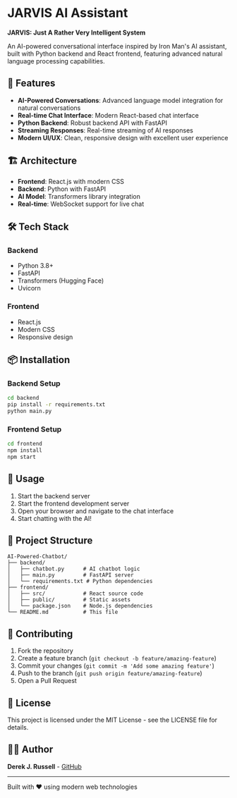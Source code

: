 # JARVIS AI Assistant

**JARVIS: Just A Rather Very Intelligent System**

An AI-powered conversational interface inspired by Iron Man's AI assistant, built with Python backend and React frontend, featuring advanced natural language processing capabilities.

## 🚀 Features

- **AI-Powered Conversations**: Advanced language model integration for natural conversations
- **Real-time Chat Interface**: Modern React-based chat interface
- **Python Backend**: Robust backend API with FastAPI
- **Streaming Responses**: Real-time streaming of AI responses
- **Modern UI/UX**: Clean, responsive design with excellent user experience

## 🏗️ Architecture

- **Frontend**: React.js with modern CSS
- **Backend**: Python with FastAPI
- **AI Model**: Transformers library integration
- **Real-time**: WebSocket support for live chat

## 🛠️ Tech Stack

### Backend
- Python 3.8+
- FastAPI
- Transformers (Hugging Face)
- Uvicorn

### Frontend
- React.js
- Modern CSS
- Responsive design

## 📦 Installation

### Backend Setup
```bash
cd backend
pip install -r requirements.txt
python main.py
```

### Frontend Setup
```bash
cd frontend
npm install
npm start
```

## 🚀 Usage

1. Start the backend server
2. Start the frontend development server
3. Open your browser and navigate to the chat interface
4. Start chatting with the AI!

## 📁 Project Structure

```
AI-Powered-Chatbot/
├── backend/
│   ├── chatbot.py      # AI chatbot logic
│   ├── main.py         # FastAPI server
│   └── requirements.txt # Python dependencies
├── frontend/
│   ├── src/            # React source code
│   ├── public/         # Static assets
│   └── package.json    # Node.js dependencies
└── README.md           # This file
```

## 🤝 Contributing

1. Fork the repository
2. Create a feature branch (`git checkout -b feature/amazing-feature`)
3. Commit your changes (`git commit -m 'Add some amazing feature'`)
4. Push to the branch (`git push origin feature/amazing-feature`)
5. Open a Pull Request

## 📄 License

This project is licensed under the MIT License - see the LICENSE file for details.

## 👨‍💻 Author

**Derek J. Russell** - [GitHub](https://github.com/drussell23)

---

Built with ❤️ using modern web technologies
